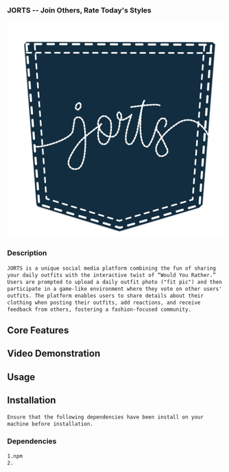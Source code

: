 ### JORTS -- Join Others, Rate Today's Styles

![jorts](jorts-logo.png)

### Description
    JORTS is a unique social media platform combining the fun of sharing your daily outfits with the interactive twist of “Would You Rather.” Users are prompted to upload a daily outfit photo ("fit pic") and then participate in a game-like environment where they vote on other users' outfits. The platform enables users to share details about their clothing when posting their outfits, add reactions, and receive feedback from others, fostering a fashion-focused community.

## Core Features

## Video Demonstration

## Usage

## Installation
    Ensure that the following dependencies have been install on your machine before installation.

### Dependencies
    1.npm
    2.


